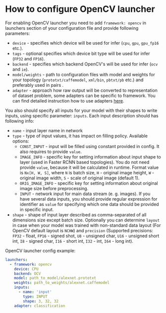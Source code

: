 # How to configure OpenCV launcher

For enabling OpenCV launcher you need to add `framework: opencv` in launchers section of your configuration file and provide following parameters:

* `device` - specifies which device will be used for infer (`cpu`, `gpu`, `gpu_fp16` etc.).
* `tags` - optional specifies which device bit type will be used for infer (`FP32` and `FP16`).
* `backend` - specifies which backend OpenCV's will be used for infer (`ocv` and `ie`).
* `model/weights` - path to configuration files with model and weights for your topology (`prototxt/caffemodel`, `xml/bin`, `pbtxt/pb` etc.) and preferably used in pairs .
* `adapter` - approach how raw output will be converted to representation of dataset problem, some adapters can be specific to framework. You can find detailed instruction how to use adapters [here](../adapters/README.md).

You also should specify all inputs for your model with their shapes to write inputs, using specific parameter: `inputs`.
Each input description should has following info:
  * `name` - input layer name in network
  * `type` - type of input values, it has impact on filling policy. Available options:
    * `CONST_INPUT` - input will be filled using constant provided in config. It also requires to provide `value`.
    * `IMAGE_INFO` - specific key for setting information about input shape to layer (used in Faster RCNN based topologies). You do not need provide `value`, because it will be calculated in runtime. Format value is `Nx[H, W, S]`, where `N` is batch size, `H` - original image height, `W` - original image width, `S` - scale of original image (default 1).
    * `ORIG_IMAGE_INFO` - specific key for setting information about original image size before preprocessing.
    * `INPUT` - network input for main data stream (e. g. images). If you have several data inputs, you should provide regular expression for identifier as `value` for specifying which one data should be provided in specific input.
  * `shape` - shape of input layer described as comma-separated of all dimensions size except batch size.
    Optionally you can determine `layout` in case when your model was trained with non-standard data layout (For OpenCV default layout is `NCHW`) and `precision` (Supported precisions: `FP32` - float, `FP16` - signed shot, `U8`  - unsigned char, `U16` - unsigned short int, `I8` - signed char, `I16` - short int, `I32` - int, `I64` - long int).

OpenCV launcher config example:

```yml
launchers:
  - framework: opencv
    device: CPU
    backend: OCV
    model: path_to_model/alexnet.prototxt
    weights: path_to_weights/alexnet.caffemodel
    inputs:
      - name: 'input'
        type: INPUT
        shape: 3, 32, 32
    adapter: classification
```
